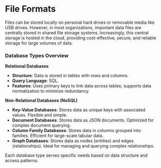 # File Formats
Files can be stored locally on personal hard drives or removable media like USB drives. However, in most organizations, important data files are centrally stored in shared file storage systems. Increasingly, this central storage is hosted in the cloud, providing cost-effective, secure, and reliable storage for large volumes of data.

### Database Types Overview

**Relational Databases**
- **Structure**: Data is stored in tables with rows and columns.
- **Query Language**: SQL.
- **Features**: Uses primary keys to link data across tables; supports data normalization to minimize redundancy.

**Non-Relational Databases (NoSQL)**
- **Key-Value Databases**: Stores data as unique keys with associated values. Flexible and simple.
- **Document Databases**: Stores data as JSON documents. Optimized for complex document querying.
- **Column Family Databases**: Stores data in columns grouped into families. Efficient for large-scale tabular data.
- **Graph Databases**: Stores data as nodes (entities) and edges (relationships). Ideal for managing and querying complex relationships.

Each database type serves specific needs based on data structure and access patterns.

